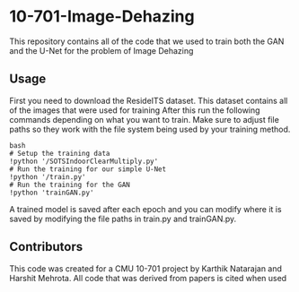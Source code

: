 # 10-701-Image-Dehazing
This repository contains all of the code that we used to train both the GAN and the U-Net for the problem of Image Dehazing

## Usage
First you need to download the ResideITS dataset. This dataset contains all of the images that were used for training
After this run the following commands depending on what you want to train. Make sure to adjust file paths so they work with the file system being used by your training method.
```
bash
# Setup the training data
!python '/SOTSIndoorClearMultiply.py'
# Run the training for our simple U-Net
!python '/train.py'
# Run the training for the GAN
!python 'trainGAN.py'
```
A trained model is saved after each epoch and you can modify where it is saved by modifying the file paths in train.py and trainGAN.py.

## Contributors
This code was created for a CMU 10-701 project by Karthik Natarajan and Harshit Mehrota. All code that was derived from papers is cited when used